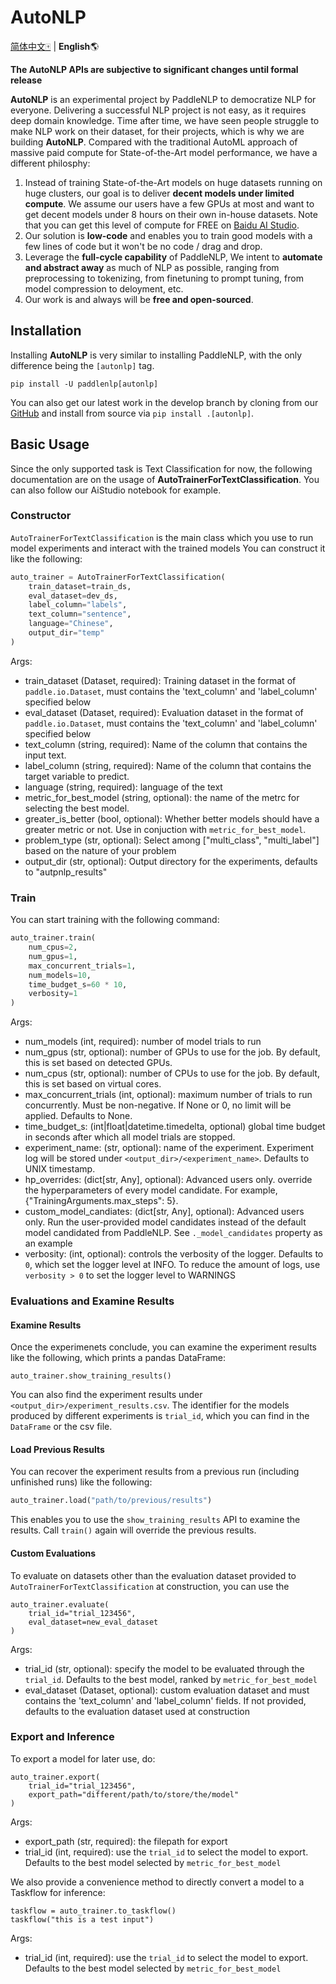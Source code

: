 # AutoNLP

[简体中文🀄](./README_cn.md) |  **English**🌎

**The AutoNLP APIs are subjective to significant changes until formal release**

**AutoNLP** is an experimental project by PaddleNLP to democratize NLP for everyone. Delivering a successful NLP project is not easy, as it requires deep domain knowledge. Time after time, we have seen people struggle to make NLP work on their dataset, for their projects, which is why we are building **AutoNLP**. Compared with the traditional AutoML approach of massive paid compute for State-of-the-Art model performance, we have a different philosphy:


1. Instead of training State-of-the-Art models on huge datasets running on huge clusters, our goal is to deliver **decent models under limited compute**. We assume our users have a few GPUs at most and want to get decent models under 8 hours on their own in-house datasets. Note that you can get this level of compute for FREE on [Baidu AI Studio](https://aistudio.baidu.com/aistudio).
2. Our solution is **low-code** and enables you to train good models with a few lines of code but it won't be no code / drag and drop.
3. Leverage the **full-cycle capability** of PaddleNLP, We intent to **automate and abstract away** as much of NLP as possible, ranging from preprocessing to tokenizing, from finetuning to prompt tuning, from model compression to deloyment, etc.
4. Our work is and always will be **free and open-sourced**.

## Installation

Installing **AutoNLP** is very similar to installing PaddleNLP, with the only difference being the `[autonlp]` tag.

```
pip install -U paddlenlp[autonlp]
```

You can also get our latest work in the develop branch by cloning from our [GitHub](https://github.com/PaddlePaddle/PaddleNLP) and install from source via `pip install .[autonlp]`.

## Basic Usage

Since the only supported task is Text Classification for now, the following documentation are on the usage of **AutoTrainerForTextClassification**. You can also follow our AiStudio notebook for example.

### Constructor

`AutoTrainerForTextClassification` is the main class which you use to run model experiments and interact with the trained models You can construct it like the following:

```python
auto_trainer = AutoTrainerForTextClassification(
    train_dataset=train_ds,
    eval_dataset=dev_ds,
    label_column="labels",
    text_column="sentence",
    language="Chinese",
    output_dir="temp"
)
```

Args:

- train_dataset (Dataset, required): Training dataset in the format of `paddle.io.Dataset`, must contains the 'text_column' and 'label_column' specified below
- eval_dataset (Dataset, required): Evaluation dataset in the format of `paddle.io.Dataset`, must contains the 'text_column' and 'label_column' specified below
- text_column (string, required): Name of the column that contains the input text.
- label_column (string, required): Name of the column that contains the target variable to predict.
- language (string, required): language of the text
- metric_for_best_model (string, optional): the name of the metrc for selecting the best model.
- greater_is_better (bool, optional): Whether better models should have a greater metric or not. Use in conjuction with `metric_for_best_model`.
- problem_type (str, optional): Select among ["multi_class", "multi_label"] based on the nature of your problem
- output_dir (str, optional): Output directory for the experiments, defaults to "autpnlp_results"

### Train

You can start training with the following command:

```python
auto_trainer.train(
    num_cpus=2,
    num_gpus=1,
    max_concurrent_trials=1,
    num_models=10,
    time_budget_s=60 * 10,
    verbosity=1
)
```
Args:

- num_models (int, required): number of model trials to run
- num_gpus (str, optional): number of GPUs to use for the job. By default, this is set based on detected GPUs.
- num_cpus (str, optional): number of CPUs to use for the job. By default, this is set based on virtual cores.
- max_concurrent_trials (int, optional): maximum number of trials to run concurrently. Must be non-negative. If None or 0, no limit will be applied. Defaults to None.
- time_budget_s: (int|float|datetime.timedelta, optional) global time budget in seconds after which all model trials are stopped.
- experiment_name: (str, optional): name of the experiment. Experiment log will be stored under `<output_dir>/<experiment_name>`. Defaults to UNIX timestamp.
- hp_overrides: (dict[str, Any], optional): Advanced users only. override the hyperparameters of every model candidate.  For example, {"TrainingArguments.max_steps": 5}.
- custom_model_candiates: (dict[str, Any], optional): Advanced users only. Run the user-provided model candidates instead of the default model candidated from PaddleNLP. See `._model_candidates` property as an example
- verbosity: (int, optional): controls the verbosity of the logger. Defaults to `0`, which set the logger level at INFO. To reduce the amount of logs, use `verbosity > 0` to set the logger level to WARNINGS

### Evaluations and Examine Results

#### Examine Results

Once the experimenets conclude, you can examine the experiment results like the following, which prints a pandas DataFrame:

```
auto_trainer.show_training_results()
```

You can also find the experiment results under `<output_dir>/experiment_results.csv`. The identifier for the models produced by different experiments is `trial_id`, which you can find in the `DataFrame` or the csv file.

#### Load Previous Results

You can recover the experiment results from a previous run (including unfinished runs) like the following:

```python
auto_trainer.load("path/to/previous/results")
```

This enables you to use the `show_training_results` API to examine the results. Call `train()` again will override the previous results.

#### Custom Evaluations

To evaluate on datasets other than the evaluation dataset provided to `AutoTrainerForTextClassification` at construction, you can use the

```
auto_trainer.evaluate(
    trial_id="trial_123456",
    eval_dataset=new_eval_dataset
)
```

Args:
- trial_id (str, optional): specify the model to be evaluated through the `trial_id`. Defaults to the best model, ranked by `metric_for_best_model`
- eval_dataset (Dataset, optional): custom evaluation dataset and must contains the 'text_column' and 'label_column' fields. If not provided, defaults to the evaluation dataset used at construction



### Export and Inference

To export a model for later use, do:

```
auto_trainer.export(
    trial_id="trial_123456",
    export_path="different/path/to/store/the/model"
)
```

Args:
- export_path (str, required): the filepath for export
- trial_id (int, required): use the `trial_id` to select the model to export. Defaults to the best model selected by `metric_for_best_model`

We also provide a convenience method to directly convert a model to a Taskflow for inference:

```
taskflow = auto_trainer.to_taskflow()
taskflow("this is a test input")
```

Args:
- trial_id (int, required): use the `trial_id` to select the model to export. Defaults to the best model selected by `metric_for_best_model`
